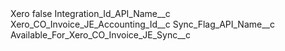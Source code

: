 <?xml version="1.0" encoding="UTF-8"?>
<CustomMetadata xmlns="http://soap.sforce.com/2006/04/metadata" xmlns:xsi="http://www.w3.org/2001/XMLSchema-instance" xmlns:xsd="http://www.w3.org/2001/XMLSchema">
    <label>Xero</label>
    <protected>false</protected>
    <values>
        <field>Integration_Id_API_Name__c</field>
        <value xsi:type="xsd:string">Xero_CO_Invoice_JE_Accounting_Id__c</value>
    </values>
    <values>
        <field>Sync_Flag_API_Name__c</field>
        <value xsi:type="xsd:string">Available_For_Xero_CO_Invoice_JE_Sync__c</value>
    </values>
</CustomMetadata>
